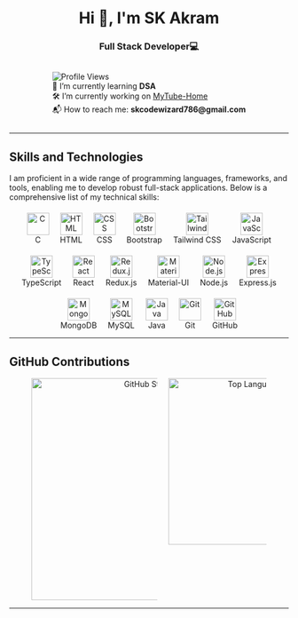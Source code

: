 <h1 align="center">Hi 👋, I'm SK Akram</h1>  
<h3 align="center">Full Stack Developer💻 </h3>  


<div align="center" style="display: flex; flex-direction: column; align-items: center; text-align: left; gap: 20px;">

  <div style="flex: 1;">
  <p>
    <img src="https://komarev.com/ghpvc/?username=akramcodez&style=flat-square&color=blue" alt="Profile Views" /><br>
    📘 I’m currently learning <strong>DSA</strong><br> 
    🛠️ I’m currently working on <a href="https://github.com/akramcodez/MyTube_Home">MyTube-Home</a><br>
    📬 How to reach me: <strong>skcodewizard786@gmail.com</strong><br>
  </p>
</div>


</div>

---

## Skills and Technologies

I am proficient in a wide range of programming languages, frameworks, and tools, enabling me to develop robust full-stack applications. Below is a comprehensive list of my technical skills:

<div align="center" style="display: flex; flex-wrap: wrap; justify-content: center; gap: 20px; margin-top: 20px;">
  <div style="text-align: center;">
    <img src="https://skillicons.dev/icons?i=c" width="40" alt="C" /><br>C
  </div>
  <div style="text-align: center;">
    <img src="https://skillicons.dev/icons?i=html" width="40" alt="HTML" /><br>HTML
  </div>
  <div style="text-align: center;">
    <img src="https://skillicons.dev/icons?i=css" width="40" alt="CSS" /><br>CSS
  </div>
  <div style="text-align: center;">
    <img src="https://skillicons.dev/icons?i=bootstrap" width="40" alt="Bootstrap" /><br>Bootstrap
  </div>
  <div style="text-align: center;">
    <img src="https://skillicons.dev/icons?i=tailwind" width="40" alt="Tailwind CSS" /><br>Tailwind CSS
  </div>
  <div style="text-align: center;">
    <img src="https://skillicons.dev/icons?i=js" width="40" alt="JavaScript" /><br>JavaScript
  </div>
  <div style="text-align: center;">
    <img src="https://skillicons.dev/icons?i=typescript" width="40" alt="TypeScript" /><br>TypeScript
  </div>
  <div style="text-align: center;">
    <img src="https://skillicons.dev/icons?i=react" width="40" alt="React" /><br>React
  </div>
  <div style="text-align: center;">
    <img src="https://skillicons.dev/icons?i=redux" width="40" alt="Redux.js" /><br>Redux.js
  </div>
  <div style="text-align: center;">
    <img src="https://skillicons.dev/icons?i=materialui" width="40" alt="Material-UI" /><br>Material-UI
  </div>
  <div style="text-align: center;">
    <img src="https://skillicons.dev/icons?i=nodejs" width="40" alt="Node.js" /><br>Node.js
  </div>
  <div style="text-align: center;">
    <img src="https://skillicons.dev/icons?i=express" width="40" alt="Express.js" /><br>Express.js
  </div>
  <div style="text-align: center;">
    <img src="https://skillicons.dev/icons?i=mongodb" width="40" alt="MongoDB" /><br>MongoDB
  </div>
  <div style="text-align: center;">
    <img src="https://skillicons.dev/icons?i=mysql" width="40" alt="MySQL" /><br>MySQL
  </div>
  <div style="text-align: center;">
    <img src="https://skillicons.dev/icons?i=java" width="40" alt="Java" /><br>Java
  </div>
  <div style="text-align: center;">
    <img src="https://skillicons.dev/icons?i=git" width="40" alt="Git" /><br>Git
  </div>
  <div style="text-align: center;">
    <img src="https://skillicons.dev/icons?i=github" width="40" alt="GitHub" /><br>GitHub
  </div>
</div>

---

## GitHub Contributions 

<div align="center" style="display: flex; flex-wrap: wrap; justify-content: center; gap: 20px;">
  <img src="https://github-readme-stats.vercel.app/api?username=akramcodez&show_icons=true&theme=gruvbox&hide_border=true" alt="GitHub Stats" style="max-width: 45%; width: 400px;" />
  <img src="https://github-readme-stats.vercel.app/api/top-langs/?username=akramcodez&layout=compact&theme=gruvbox&hide_border=true" alt="Top Languages" style="max-width: 35%; width: 300px;" />
</div>

---
